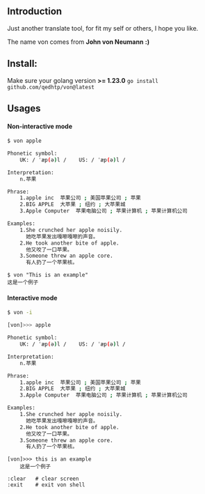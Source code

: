 ## Introduction
Just another translate tool, for fit my self or others, I hope you like.

The name von comes from **John von Neumann** **:)**

## Install:
Make sure your golang version **>= 1.23.0** 
`go install github.com/qedhtp/von@latest`

## Usages
#### Non-interactive mode

```bash
$ von apple

Phonetic symbol:
    UK: / ˈæp(ə)l /    US: / ˈæp(ə)l /    

Interpretation:
    n.苹果

Phrase:
    1.apple inc  苹果公司 ; 美国苹果公司 ; 苹果
    2.BIG APPLE  大苹果 ; 纽约 ; 大苹果城
    3.Apple Computer  苹果电脑公司 ; 苹果计算机 ; 苹果计算机公司

Examples:
    1.She crunched her apple noisily.
      她吃苹果发出嘎嚓嘎嚓的声音。
    2.He took another bite of apple.
      他又咬了一口苹果。
    3.Someone threw an apple core.
      有人扔了一个苹果核。
```
```
$ von "This is an example"
这是一个例子
```
#### Interactive mode

```bash
$ von -i

[von]>>> apple

Phonetic symbol:
    UK: / ˈæp(ə)l /    US: / ˈæp(ə)l /    

Interpretation:
    n.苹果

Phrase:
    1.apple inc  苹果公司 ; 美国苹果公司 ; 苹果
    2.BIG APPLE  大苹果 ; 纽约 ; 大苹果城
    3.Apple Computer  苹果电脑公司 ; 苹果计算机 ; 苹果计算机公司

Examples:
    1.She crunched her apple noisily.
      她吃苹果发出嘎嚓嘎嚓的声音。
    2.He took another bite of apple.
      他又咬了一口苹果。
    3.Someone threw an apple core.
      有人扔了一个苹果核。
```
```
[von]>>> this is an example
    这是一个例子
```
```
:clear   # clear screen
:exit    # exit von shell
```


